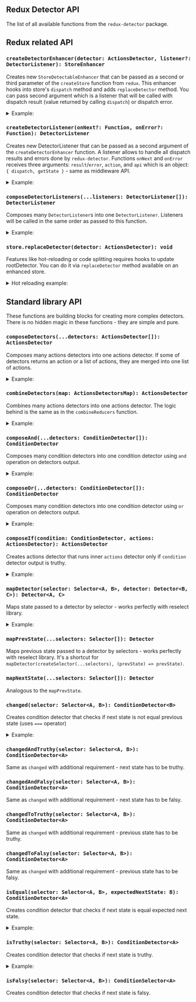 ## Redux Detector API

The list of all available functions from the `redux-detector` package.

## Redux related API

### `createDetectorEnhancer(detector: ActionsDetector, listener?: DetectorListener): StoreEnhancer`

Creates new `StoreDetectableEnhancer` that can be passed as a second or third parameter of the
`createStore` function from `redux`. This enhancer hooks into store's `dispatch` method
and adds `replaceDetector` method. You can pass second argument which is a listener that will
be called with dispatch result (value returned by calling `dispatch`) or dispatch error.

<details>
<summary>Example:</summary>

```js
import { createStore } from "redux";
import { createDetectorEnhancer } from "redux-detector";
import { rootReducer } from "./store/rootReducer";
import { rootDetector } from "./store/rootDetector";

const store = createStore(rootReducer, createDetectorEnhancer(rootDetector));
```

</details>

### `createDetectorListener(onNext?: Function, onError?: Function): DetectorListener`

Creates new DetectorListener that can be passed as a second argument of the `createDetectorEnhancer`
function. A listener allows to handle all dispatch results and errors done by `redux-detector`.
Functions `onNext` and `onError` receives three arguments: `result`/`error`, `action`, and `api` which
is an object: `{ dispatch, getState }` - same as middleware API.

<details>
<summary>Example:</summary>

```js
import { createStore } from "redux";
import { createDetectorEnhancer, createDetectorListener } from "redux-detector";
import { rootReducer } from "./store/rootReducer";
import { rootDetector } from "./store/rootDetector";
import { openSnackbar } from "./store/snackbarAction";

const detectorListener = createDetectorListener(
  (result, action, { dispatch }) => {
    if (result instanceof Promise) {
      result
        .then(asyncResult => console.log({ asyncResult, action }))
        .catch(asyncError => {
          console.error({ asyncError, action });
          dispatch(openSnackbar("Unknown error occurred"));
        });
    } else {
      console.log({ result, action });
    }
  },
  (error, action, { dispatch }) => {
    console.error({ error, action });
    dispatch(openSnackbar("Unknown error occurred"));
  }
);

const store = createStore(
  rootReducer,
  createDetectorEnhancer(rootDetector, detectorListener)
);
```

</details>

### `composeDetectorListeners(...listeners: DetectorListener[]): DetectorListener`

Composes many `DetectorListener`s into one `DetectorListener`. Listeners will be called in the
same order as passed to this function.

<details>
<summary>Example:</summary>

```js
import { createStore } from "redux";
import {
  createDetectorEnhancer,
  createDetectorListener,
  composeDetectorListeners
} from "redux-detector";
import { rootReducer } from "./store/rootReducer";
import { rootDetector } from "./store/rootDetector";
import { openSnackbar } from "./store/snackbarAction";

const detectorConsoleListener = createDetectorListener(
  (result, action) => {
    if (result instanceof Promise) {
      result
        .then(asyncResult => console.log({ asyncResult, action }))
        .catch(asyncError => console.error({ asyncError, action }));
    } else {
      console.log({ result, action });
    }
  },
  (error, action) => {
    console.error({ error, action });
  }
);

const detectorSnackbarListener = createDetectorListener(
  (result, action, { dispatch }) => {
    if (result instanceof Promise) {
      result.catch(() => dispatch(openSnackbar("Unknown error occurred")));
    }
  },
  (error, action, { dispatch }) => {
    dispatch(openSnackbar("Unknown error occurred"));
  }
);

const detectorListener = composeDetectorListeners(
  detectorConsoleListener,
  detectorSnackbarListener
);

const store = createStore(
  rootReducer,
  createDetectorEnhancer(rootDetector, detectorListener)
);
```

</details>

### `store.replaceDetector(detector: ActionsDetector): void`

Features like hot-reloading or code splitting requires hooks to update rootDetector.
You can do it via `replaceDetector` method available on an enhanced store.

<details>
<summary>Hot reloading example:</summary>

```js
if (module.hot) {
  module.hot.accept("./store/rootReducer", async () => {
    const {
      rootReducer: nextRootReducer
    } = await import("./store/rootReducer");
    store.replaceReducer(nextRootReducer);
  });
  module.hot.accept("./store/rootDetector", async () => {
    const {
      rootDetector: nextRootDetector
    } = await import("./store/rootDetector");
    store.replaceDetector(nextRootDetector);
  });
}
```

</details>

## Standard library API

These functions are building blocks for creating more complex detectors.
There is no hidden magic in these functions - they are simple and pure.

### `composeDetectors(...detectors: ActionsDetector[]): ActionsDetector`

Composes many actions detectors into one actions detector. If some of detectors
returns an action or a list of actions, they are merged into one list of actions.

<details>
<summary>Example:</summary>

```js
import { composeDetectors } from "redux-detector";
import { userDetector } from "./user/userDetector";
import { companyDetector } from "./company/companyDetector";

export const rootDetector = composeDetectors(userDetector, companyDetector);
```

</details>

### `combineDetectors(map: ActionsDetectorsMap): ActionsDetector`

Combines many actions detectors into one actions detector. The logic behind is the same
as in the `combineReducers` function.

<details>
<summary>Example:</summary>

```js
import { combineDetectors } from "redux-detector";
import { blockUser } from "./userActions";

export const blockUserOnLoginAttemptsExceededDetector = combineDetectors({
  login: combineDetectors({
    attempts: (prevAttempts, nextAttempts) =>
      prevAttempts < 3 && nextAttempts >= 3 ? blockUser() : undefined
  })
});
```

</details>

### `composeAnd(...detectors: ConditionDetector[]): ConditionDetector`

Composes many condition detectors into one condition detector using `and` operation on
detectors output.

<details>
<summary>Example:</summary>

```js
import { composeAnd, isTruthy } from "redux-detector";
import { exceededLoginLimit } from "./userDetector";
import { isOnAdminZone } from "../security/securitySelector";

export const exceededLimitOnAdminZone = composeAnd(
  isTruthy(isOnAdminZone),
  exceededLoginLimit
);
```

</details>

### `composeOr(...detectors: ConditionDetector[]): ConditionDetector`

Composes many condition detectors into one condition detector using `or` operation on
detectors output.

<details>
<summary>Example:</summary>

```js
import { composeOr } from "redux-detector";
import { exceededLoginLimit, exceededResetPasswordLimit } from "./userDetector";

export const exceededLoginOrResetPasswordLimit = composeOr(
  exceededLoginLimit,
  exceededResetPasswordLimit
);
```

</details>

### `composeIf(condition: ConditionDetector, actions: ActionsDetector): ActionsDetector`

Creates actions detector that runs inner `actions` detector only if `condition` detector
output is truthy.

<details>
<summary>Example:</summary>

```js
import { composeIf } from "redux-detector";
import { exceededLoginLimit } from "./userDetector";
import { blockUser } from "./userActions";

const blockUserOnExceededLimitDetector = composeIf(exceededLoginLimit, () =>
  blockUser()
);
```

</details>

### `mapDetector(selector: Selector<A, B>, detector: Detector<B, C>): Detector<A, C>`

Maps state passed to a detector by selector - works perfectly with reselect library.

<details>
<summary>Example:</summary>

```js
import { mapDetector, changedToTruthy } from "redux-detector";
import { getLoginAttempts } from "./userSelector";

export const exceededLoginLimitDetector = mapDetector(
  getLoginAttempts,
  changedToTruthy(attempts => attempts > 3)
);
```

</details>

### `mapPrevState(...selectors: Selector[]): Detector`

Maps previous state passed to a detector by selectors - works perfectly with reselect library.
It's a shortcut for `mapDetector(createSelector(...selectors), (prevState) => prevState)`.

### `mapNextState(...selectors: Selector[]): Detector`

Analogous to the `mapPrevState`.

### `changed(selector: Selector<A, B>): ConditionDetector<B>`

Creates condition detector that checks if next state is not equal previous state (uses `===` operator)

<details>
<summary>Example:</summary>

```js
import { composeIf, changed } from "redux-detector";
import { getUserId } from "./userSelector";
import { fetchUser } from "./userAction";

export const fetchUserDetector = composeIf(changed(getUserId), () =>
  fetchUser()
);
```

</details>

### `changedAndTruthy(selector: Selector<A, B>): ConditionDetector<A>`

Same as `changed` with additional requirement - next state has to be truthy.

### `changedAndFalsy(selector: Selector<A, B>): ConditionDetector<A>`

Same as `changed` with additional requirement - next state has to be falsy.

### `changedToTruthy(selector: Selector<A, B>): ConditionDetector<A>`

Same as `changed` with additional requirement - previous state has to be truthy.

### `changedToFalsy(selector: Selector<A, B>): ConditionDetector<A>`

Same as `changed` with additional requirement - previous state has to be falsy.

### `isEqual(selector: Selector<A, B>, expectedNextState: B): ConditionDetector<A>`

Creates condition detector that checks if next state is equal expected next state.

<details>
<summary>Example:</summary>

```js
import { composeIf, isEqual, changedAndTruthy } from "redux-detector";
import { getUserRole, getUserId } from "./userSelector";
import { fetchAdminPermissions } from "./userAction";

export const fetchUserDetector = composeIf(
  composeAnd(isEqual(getUserRole, "ROLE_ADMIN"), changedAndTruthy(getUserId)),
  () => fetchAdminPermissions()
);
```

</details>

### `isTruthy(selector: Selector<A, B>): ConditionDetector<A>`

Creates condition detector that checks if next state is truthy.

<details>
<summary>Example:</summary>

```js
import { composeIf, isTruthy, changedAndTruthy } from "redux-detector";
import { isAdmin, getUserId } from "./userSelector";
import { fetchAdminPermissions } from "./userAction";

export const fetchUserDetector = composeIf(
  composeAnd(isTruthy(isAdmin), changedAndTruthy(getUserId)),
  () => fetchAdminPermissions()
);
```

</details>

### `isFalsy(selector: Selector<A, B>): ConditionSelector<A>`

Creates condition detector that checks if next state is falsy.
